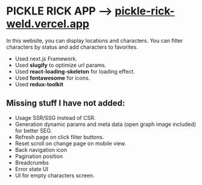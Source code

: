 
# PICKLE RICK APP --> [pickle-rick-weld.vercel.app](https://pickle-rick-weld.vercel.app/)

In this website, you can display locations and characters. You can filter characters by status and add characters to favorites.

* Used next.js Framework.
* Used **slugify** to optimize url params.
* Used **react-loading-skeleton** for loading effect.
* Used **fontawesome** for icons.
* Used **redux-toolkit**

## Missing stuff I have not added:

* Usage SSR/SSG instead of CSR.
* Generation dynamic params and meta data (open graph image included) for better SEO.
* Refresh page on click filter buttons.
* Reset scroll on change page on mobile view.
* Back navigation icon
* Pagination position
* Breadcrumbs
* Error state UI
* UI for empty characters screen.
